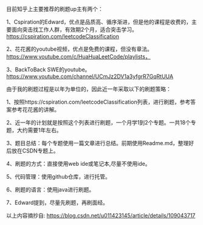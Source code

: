 <!--
 * @Author: Yuang Zhang 
 * @email: yuang.zhang.chn@gmail.com
 * @github: https://github.com/YvonZhang
 * @Description: 
 * @Date: 2021-01-27 21:24:35
 * @LastEditors: Yuang Zhang
 * @LastEditTime: 2021-01-29 17:58:25
 * @FilePath: /Leetcode/Readme.md
-->


目前知乎上主要推荐的刷题up主有两个：

1、Cspiration的Edward，优点是品质高、循序渐进，但是他的课程是收费的，主要面向突击找工作人群，有效期2个月，适合突击学习。https://cspiration.com/leetcodeClassification

2、花花酱的youtube视频，优点是免费的课程，但没有章法。https://www.youtube.com/c/HuaHuaLeetCode/playlists，

3、BackToBack SWE的youtube。https://www.youtube.com/channel/UCmJz2DV1a3yfgrR7GqRtUUA

由于我的刷题过程是以年为单位的，因此近一年采取以下的刷题策略：

1、按照https://cspiration.com/leetcodeClassification列表，进行刷题，参考答案参考花花酱的讲解。

2、近一年的计划就是按照这个列表进行刷题，一个月学1到2个专题。一共18个专题，大约需要1年左右。

3、题目总结：每个专题使用一篇文章进行总结。前期使用Readme.md，整理好后放在CSDN专题上。

4、刷题的方式：直接使用web ide或笔记本,尽量不使用ide。

5、代码管理：使用github仓库，进行托管。

6、刷题的语言：使用java进行刷题。

7、Edward提到，尽量先刷题，再刷面经。


以上内容摘抄自: https://blog.csdn.net/u011423145/article/details/109043717